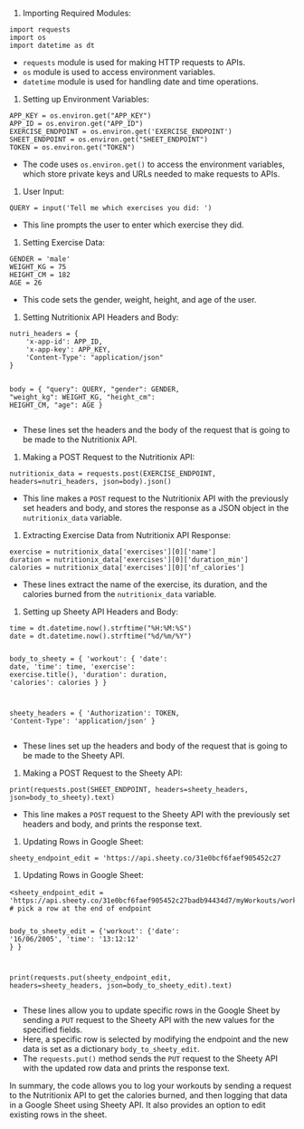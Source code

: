 
<ol>
 <li>Importing Required Modules:</li>
</ol>
<pre><span></span><code><span>import</span> requests
<span>import</span> os
<span>import</span> datetime <span>as</span> dt
</code></pre>
<ul>
 <li><code>requests</code> module is used for making HTTP requests to APIs.</li>
 <li><code>os</code> module is used to access environment variables.</li>
 <li><code>datetime</code> module is used for handling date and time operations.</li>
</ul>
<ol>
 <li>Setting up Environment Variables:</li>
</ol>
<pre><span></span><code>APP_KEY = os.environ.<span>get</span>(<span>"APP_KEY"</span>)
APP_ID = os.environ.<span>get</span>(<span>"APP_ID"</span>)
EXERCISE_ENDPOINT = os.environ.<span>get</span>(<span>'EXERCISE_ENDPOINT'</span>)
SHEET_ENDPOINT = os.environ.<span>get</span>(<span>"SHEET_ENDPOINT"</span>)
TOKEN = os.environ.<span>get</span>(<span>"TOKEN"</span>)
</code></pre>
<ul>
 <li>The code uses <code>os.environ.get()</code> to access the environment variables, which store private keys and URLs needed to make requests to APIs.</li>
</ul>
<ol>
 <li>User Input:</li>
</ol>
<pre><span><code>QUERY = <span>input</span>(<span>'Tell me which exercises you did: '</span>)
</code></pre>
<ul>
 <li>This line prompts the user to enter which exercise they did.</li>
</ul>
<ol>
 <li>Setting Exercise Data:</li>
</ol>
<pre><span><code>GENDER = 'male'
WEIGHT_KG = 75
HEIGHT_CM = 182
AGE = 26
</code></pre>
<ul>
 <li>This code sets the gender, weight, height, and age of the user.</li>
</ul>
<ol>
 <li>Setting Nutritionix API Headers and Body:</li>
</ol>
<pre><span><code>nutri_headers = {
    'x-app-id': APP_ID,
    <span>'x-app-key'</span>: APP_KEY,
    <span>'Content-Type'</span>: <span>"application/json"</span>
}

<span>body</span> = {
    "query": QUERY,
    <span>"gender"</span>: GENDER,
    <span>"weight_kg"</span>: WEIGHT_KG,
    <span>"height_cm"</span>: HEIGHT_CM,
    <span>"age"</span>: AGE
}
</code></pre>
<ul>
 <li>These lines set the headers and the body of the request that is going to be made to the Nutritionix API.</li>
</ul>
<ol>
 <li>Making a POST Request to the Nutritionix API:</li>
</ol>
<pre><span><code>nutritionix_data = requests<span>.post</span>(EXERCISE_ENDPOINT, headers=nutri_headers, json=body)<span>.json</span>()
</code></pre>
<ul>
 <li>This line makes a <code>POST</code> request to the Nutritionix API with the previously set headers and body, and stores the response as a JSON object in the <code>nutritionix_data</code> variable.</li>
</ul>
<ol>
 <li>Extracting Exercise Data from Nutritionix API Response:</li>
</ol>
<pre><span><code>exercise = nutritionix_data<span>[<span>'exercises'</span>]</span><span>[0]</span><span>[<span>'name'</span>]</span>
duration = nutritionix_data<span>[<span>'exercises'</span>]</span><span>[0]</span><span>[<span>'duration_min'</span>]</span>
calories = nutritionix_data<span>[<span>'exercises'</span>]</span><span>[0]</span><span>[<span>'nf_calories'</span>]</span>
</code></pre>
<ul>
 <li>These lines extract the name of the exercise, its duration, and the calories burned from the <code>nutritionix_data</code> variable.</li>
</ul>
<ol>
 <li>Setting up Sheety API Headers and Body:</li>
</ol>
<pre><span><code><span>time</span> = dt.datetime.now().strftime(<span>"%H:%M:%S"</span>)
date = dt.datetime.now().strftime(<span>"%d/%m/%Y"</span>)

body_to_sheety = {
    <span>'workout'</span>: {
        <span>'date'</span>: date,
        <span>'time'</span>: <span>time</span>,
        <span>'exercise'</span>: exercise.title(),
        <span>'duration'</span>: duration,
        <span>'calories'</span>: calories
    }
}

sheety_headers = {
    <span>'Authorization'</span>: TOKEN,
    <span>'Content-Type'</span>: <span>'application/json'</span>
}
</code></pre>
<ul>
 <li>These lines set up the headers and body of the request that is going to be made to the Sheety API.</li>
</ul>
<ol>
 <li>Making a POST Request to the Sheety API:</li>
</ol>
<pre><code><span>print</span>(requests.post(SHEET_ENDPOINT, headers=sheety_headers, json=body_to_sheety)<span>.text</span>)
</code></pre>
<ul>
 <li>This line makes a <code>POST</code> request to the Sheety API with the previously set headers and body, and prints the response text.</li>
</ul>
<ol>
 <li>Updating Rows in Google Sheet:</li>
</ol>
<pre><span><code>sheety_endpoint_edit = <span>'https</span>:<span>//api.sheety.co/31e0bcf6faef905452c27</span>
</code></pre>

<ol>
 <li>Updating Rows in Google Sheet:</li>
</ol>
<pre><<code>sheety_endpoint_edit = <span>'https://api.sheety.co/31e0bcf6faef905452c27badb94434d7/myWorkouts/workouts/3'</span> <span># pick a row at the end of endpoint</span>

body_to_sheety_edit = {<span>'workout'</span>: {<span>'date'</span>: <span>'16/06/2005'</span>,
                                  <span>'time'</span>: <span>'13:12:12'</span>
                                   }
                      }

<span>print</span>(requests.put(sheety_endpoint_edit, headers=sheety_headers, json=body_to_sheety_edit).text)
</code></pre>
<ul>
 <li>These lines allow you to update specific rows in the Google Sheet by sending a <code>PUT</code> request to the Sheety API with the new values for the specified fields.</li>
 <li>Here, a specific row is selected by modifying the endpoint and the new data is set as a dictionary <code>body_to_sheety_edit</code>.</li>
 <li>The <code>requests.put()</code> method sends the <code>PUT</code> request to the Sheety API with the updated row data and prints the response text.</li>
</ul>
<p>In summary, the code allows you to log your workouts by sending a request to the Nutritionix API to get the calories burned, and then logging that data in a Google Sheet using Sheety API. It also provides an option to edit existing rows in the sheet.</p>
